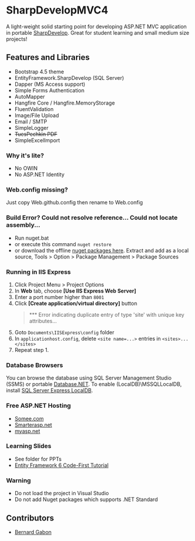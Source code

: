 # SharpDevelopMVC4

A light-weight solid starting point for developing ASP.NET MVC application in portable [SharpDevelop](https://portable.info.pl/sharpdevelop-portable/). Great for student learning and small medium size projects!

## Features and Libraries

- Bootstrap 4.5 theme
- EntityFramework.SharpDevelop (SQL Server)
- Dapper (MS Access support)
- Simple Forms Authentication
- AutoMapper
- Hangfire Core / Hangfire.MemoryStorage
- FluentValidation
- Image/File Upload
- Email / SMTP
- SimpleLogger
- ~~TuesPechkin PDF~~
- SimpleExcelImport

### Why it's lite?

- No OWIN
- No ASP.NET Identity

### Web.config missing?

Just copy Web.github.config then rename to Web.config

### Build Error? Could not resolve reference... Could not locate assembly...

- Run nuget.bat
- or execute this command `nuget restore`
- or download the offline [nuget packages here](https://drive.google.com/file/d/1_BPJqxucppNr5WX337RRxpl8jv7YB8Kd/view?usp=sharing). Extract and add as a local source, Tools > Option > Package Management > Package Sources

### Running in IIS Express

1. Click Project Menu > Project Options
2. In **Web** tab, choose **[Use IIS Express Web Server]**
3. Enter a port number higher than `8001`
4. Click **[Create application/virtual directory]** button
   > \*\*\* Error indicating duplicate entry of type 'site' with unique key attributes...
5. Goto `Documents\IISExpress\config` folder
6. In `applicationhost.config`, delete `<site name=...>` entries in `<sites>...</sites>`
7. Repeat step 1.

### Database Browsers

You can browse the database using SQL Server Management Studio (SSMS) or portable [Database.NET](https://bit.ly/30tqqxU). To enable (LocalDB)\MSSQLLocalDB, install [SQL Server Express LocalDB](https://bit.ly/2Mlijj1).

### Free ASP.NET Hosting

- [Somee.com](https://somee.com/FreeAspNetHosting.aspx)
- [Smarterasp.net](https://www.smarterasp.net/secured_signup?plantype=FREE)
- [myasp.net](https://www.myasp.net/freeaspnethosting)

### Learning Slides

- See folder for PPTs
- [Entity Framework 6 Code-First Tutorial](https://bernardgabon.com/blog/entity-framework-tutorial/)

### Warning

- Do not load the project in Visual Studio
- Do not add Nuget packages which supports .NET Standard

## Contributors

- [Bernard Gabon](https://bernardgabon.com)
